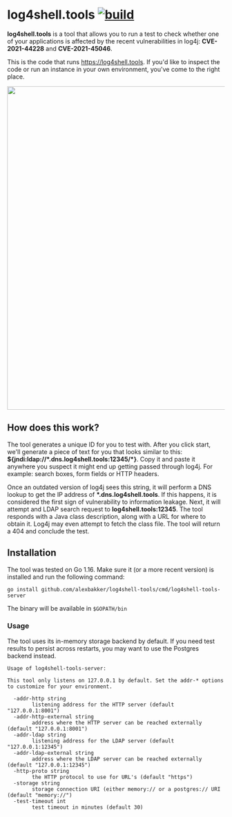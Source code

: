 # log4shell.tools [![build](https://github.com/alexbakker/log4shell-tools/actions/workflows/build.yml/badge.svg)](https://github.com/alexbakker/log4shell-tools/actions/workflows/build.yml)

__log4shell.tools__ is a tool that allows you to run a test to check whether one
of your applications is affected by the recent vulnerabilities in log4j:
__CVE-2021-44228__ and __CVE-2021-45046__.

This is the code that runs https://log4shell.tools. If you'd like to inspect the
code or run an instance in your own environment, you've come to the right
place.

<img width="750" src="https://alexbakker.me/u/iq8qmxclfb.png"/>

## How does this work?

The tool generates a unique ID for you to test with. After you click start,
we'll generate a piece of text for you that looks similar to this:
__${jndi:ldap://\*.dns.log4shell.tools:12345/\*}__. Copy it and paste it anywhere
you suspect it might end up getting passed through log4j. For example: search
boxes, form fields or HTTP headers.

Once an outdated version of log4j sees this string, it will perform a DNS lookup
to get the IP address of __\*.dns.log4shell.tools__. If this happens, it is
considered the first sign of vulnerability to information leakage. Next, it will
attempt and LDAP search request to __log4shell.tools:12345__. The tool responds
with a Java class description, along with a URL for where to obtain it. Log4j
may even attempt to fetch the class file. The tool will return a 404 and
conclude the test.

## Installation

The tool was tested on Go 1.16. Make sure it (or a more recent version) is
installed and run the following command:

```
go install github.com/alexbakker/log4shell-tools/cmd/log4shell-tools-server
```

The binary will be available in ``$GOPATH/bin``

### Usage

The tool uses its in-memory storage backend by default. If you need test
results to persist across restarts, you may want to use the Postgres backend instead.

```
Usage of log4shell-tools-server:

This tool only listens on 127.0.0.1 by default. Set the addr-* options to customize for your environment.

  -addr-http string
    	listening address for the HTTP server (default "127.0.0.1:8001")
  -addr-http-external string
    	address where the HTTP server can be reached externally (default "127.0.0.1:8001")
  -addr-ldap string
    	listening address for the LDAP server (default "127.0.0.1:12345")
  -addr-ldap-external string
    	address where the LDAP server can be reached externally (default "127.0.0.1:12345")
  -http-proto string
    	the HTTP protocol to use for URL's (default "https")
  -storage string
    	storage connection URI (either memory:// or a postgres:// URI (default "memory://")
  -test-timeout int
    	test timeout in minutes (default 30)
```
